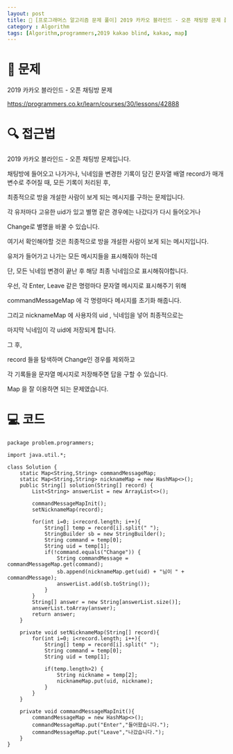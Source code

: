 ```yaml
---
layout: post
title: 📖 [프로그래머스 알고리즘 문제 풀이] 2019 카카오 블라인드 - 오픈 채팅방 문제 풀이
category : Algorithm
tags: [Algorithm,programmers,2019 kakao blind, kakao, map]
---
```

# 📖 문제
2019 카카오 블라인드 - 오픈 채팅방 문제

<https://programmers.co.kr/learn/courses/30/lessons/42888>


# 🔍 접근법

2019 카카오 블라인드 - 오픈 채팅방 문제입니다.

채팅방에 들어오고 나가거나, 닉네임을 변경한 기록이 담긴 문자열 배열 record가 매개변수로 주어질 때, 모든 기록이 처리된 후,

최종적으로 방을 개설한 사람이 보게 되는 메시지를 구하는 문제입니다.

각 유저마다 고유한 uid가 있고 별명 같은 경우에는 나갔다가 다시 들어오거나

Change로 별명을 바꿀 수 있습니다.

여기서 확인해야할 것은 최종적으로 방을 개설한 사람이 보게 되는 메시지입니다.

유저가 들어가고 나가는 모든 메시지들을 표시해줘야 하는데

단, 모든 닉네임 변경이 끝난 후 해당 최종 닉네임으로 표시해줘야합니다.

우선, 각 Enter, Leave 같은 명령마다 문자열 메시지로 표시해주기 위해

commandMessageMap 에 각 명령마다 메시지를 초기화 해줍니다.

그리고 nicknameMap 에 사용자의 uid , 닉네임을 넣어 최종적으로는

마지막 닉네임이 각 uid에 저장되게 합니다.

그 후,

record 들을 탐색하며 Change인 경우를 제외하고 

각 기록들을 문자열 메시지로 저장해주면 답을 구할 수 있습니다. 

Map 을 잘 이용하면 되는 문제였습니다.
              
# 💻 코드

```
package problem.programmers;

import java.util.*;

class Solution {
    static Map<String,String> commandMessageMap;
    static Map<String,String> nicknameMap = new HashMap<>();
    public String[] solution(String[] record) {
        List<String> answerList = new ArrayList<>();
        
        commandMessageMapInit();
        setNicknameMap(record);

        for(int i=0; i<record.length; i++){
            String[] temp = record[i].split(" ");
            StringBuilder sb = new StringBuilder();
            String command = temp[0];
            String uid = temp[1];
            if(!command.equals("Change")) {
                String commandMessage = commandMessageMap.get(command);
                sb.append(nicknameMap.get(uid) + "님이 " + commandMessage);
                answerList.add(sb.toString());
            }
        }
        String[] answer = new String[answerList.size()];
        answerList.toArray(answer);
        return answer;
    }

    private void setNicknameMap(String[] record){
        for(int i=0; i<record.length; i++){
            String[] temp = record[i].split(" ");
            String command = temp[0];
            String uid = temp[1];

            if(temp.length>2) {
                String nickname = temp[2];
                nicknameMap.put(uid, nickname);
            }
        }
    }

    private void commandMessageMapInit(){
        commandMessageMap = new HashMap<>();
        commandMessageMap.put("Enter","들어왔습니다.");
        commandMessageMap.put("Leave","나갔습니다.");
    }
}
```